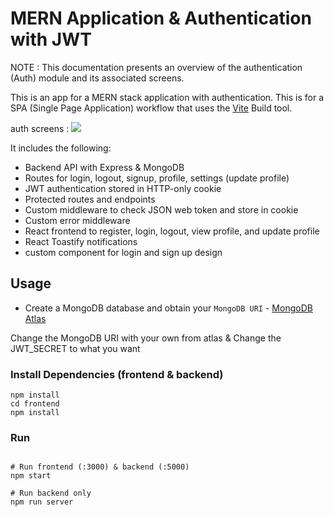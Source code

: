 # MERN Application & Authentication with JWT

NOTE : This documentation presents an overview of the authentication (Auth) module and its associated screens.


This is an app for a MERN stack application with authentication. This is for a SPA (Single Page Application) workflow that uses the [Vite](https://vite.dev) Build tool.

auth screens :
<img src="./frontend/src/assets/images/git.png" />

It includes the following:

- Backend API with Express & MongoDB
- Routes for login, logout, signup, profile, settings (update profile)
- JWT authentication stored in HTTP-only cookie
- Protected routes and endpoints
- Custom middleware to check JSON web token and store in cookie
- Custom error middleware
- React frontend to register, login, logout, view profile, and update profile
- React Toastify notifications
- custom component for login and sign up design 

## Usage

- Create a MongoDB database and obtain your `MongoDB URI` - [MongoDB Atlas](https://www.mongodb.com/cloud/atlas/register)


Change the MongoDB URI with your own from atlas & 
Change the JWT_SECRET to what you want

### Install Dependencies (frontend & backend)

```
npm install
cd frontend
npm install
```

### Run

```

# Run frontend (:3000) & backend (:5000)
npm start

# Run backend only
npm run server
```
